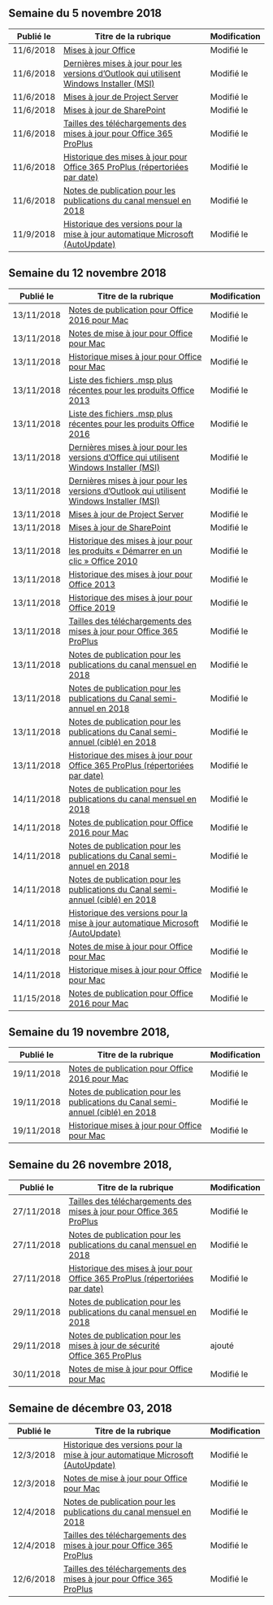 <!-- This file is generated automatically each week. Changes made to this file will be overwritten.-->




## <a name="week-of-november-05-2018"></a>Semaine du 5 novembre 2018


| Publié le |Titre de la rubrique | Modification |
|------|------------|--------|
| 11/6/2018 | [Mises à jour Office](/OfficeUpdates/index) | Modifié le |
| 11/6/2018 | [Dernières mises à jour pour les versions d’Outlook qui utilisent Windows Installer (MSI)](/OfficeUpdates/outlook-updates-msi) | Modifié le |
| 11/6/2018 | [Mises à jour de Project Server](/OfficeUpdates/project-server-updates) | Modifié le |
| 11/6/2018 | [Mises à jour de SharePoint](/OfficeUpdates/sharepoint-updates) | Modifié le |
| 11/6/2018 | [Tailles des téléchargements des mises à jour pour Office 365 ProPlus](/OfficeUpdates/download-sizes-office365-proplus-updates) | Modifié le |
| 11/6/2018 | [Historique des mises à jour pour Office 365 ProPlus (répertoriées par date)](/OfficeUpdates/update-history-office365-proplus-by-date) | Modifié le |
| 11/6/2018 | [Notes de publication pour les publications du canal mensuel en 2018](/OfficeUpdates/monthly-channel-2018) | Modifié le |
| 11/9/2018 | [Historique des versions pour la mise à jour automatique Microsoft (AutoUpdate)](/OfficeUpdates/release-history-microsoft-autoupdate) | Modifié le |


## <a name="week-of-november-12-2018"></a>Semaine du 12 novembre 2018


| Publié le |Titre de la rubrique | Modification |
|------|------------|--------|
| 13/11/2018 | [Notes de publication pour Office 2016 pour Mac](/OfficeUpdates/release-notes-office-2016-mac) | Modifié le |
| 13/11/2018 | [Notes de mise à jour pour Office pour Mac](/OfficeUpdates/release-notes-office-for-mac) | Modifié le |
| 13/11/2018 | [Historique mises à jour pour Office pour Mac](/OfficeUpdates/update-history-office-for-mac) | Modifié le |
| 13/11/2018 | [Liste des fichiers .msp plus récentes pour les produits Office 2013](/OfficeUpdates/msp-files-office-2013) | Modifié le |
| 13/11/2018 | [Liste des fichiers .msp plus récentes pour les produits Office 2016](/OfficeUpdates/msp-files-office-2016) | Modifié le |
| 13/11/2018 | [Dernières mises à jour pour les versions d’Office qui utilisent Windows Installer (MSI)](/OfficeUpdates/office-updates-msi) | Modifié le |
| 13/11/2018 | [Dernières mises à jour pour les versions d’Outlook qui utilisent Windows Installer (MSI)](/OfficeUpdates/outlook-updates-msi) | Modifié le |
| 13/11/2018 | [Mises à jour de Project Server](/OfficeUpdates/project-server-updates) | Modifié le |
| 13/11/2018 | [Mises à jour de SharePoint](/OfficeUpdates/sharepoint-updates) | Modifié le |
| 13/11/2018 | [Historique des mises à jour pour les produits « Démarrer en un clic » Office 2010](/OfficeUpdates/update-history-office-2010-click-to-run) | Modifié le |
| 13/11/2018 | [Historique des mises à jour pour Office 2013](/OfficeUpdates/update-history-office-2013) | Modifié le |
| 13/11/2018 | [Historique des mises à jour pour Office 2019](/OfficeUpdates/update-history-office-2019) | Modifié le |
| 13/11/2018 | [Tailles des téléchargements des mises à jour pour Office 365 ProPlus](/OfficeUpdates/download-sizes-office365-proplus-updates) | Modifié le |
| 13/11/2018 | [Notes de publication pour les publications du canal mensuel en 2018](/OfficeUpdates/monthly-channel-2018) | Modifié le |
| 13/11/2018 | [Notes de publication pour les publications du Canal semi-annuel en 2018](/OfficeUpdates/semi-annual-channel-2018) | Modifié le |
| 13/11/2018 | [Notes de publication pour les publications du Canal semi-annuel (ciblé) en 2018](/OfficeUpdates/semi-annual-channel-targeted-2018) | Modifié le |
| 13/11/2018 | [Historique des mises à jour pour Office 365 ProPlus (répertoriées par date)](/OfficeUpdates/update-history-office365-proplus-by-date) | Modifié le |
| 14/11/2018 | [Notes de publication pour les publications du canal mensuel en 2018](/OfficeUpdates/monthly-channel-2018) | Modifié le |
| 14/11/2018 | [Notes de publication pour Office 2016 pour Mac](/OfficeUpdates/release-notes-office-2016-mac) | Modifié le |
| 14/11/2018 | [Notes de publication pour les publications du Canal semi-annuel en 2018](/OfficeUpdates/semi-annual-channel-2018) | Modifié le |
| 14/11/2018 | [Notes de publication pour les publications du Canal semi-annuel (ciblé) en 2018](/OfficeUpdates/semi-annual-channel-targeted-2018) | Modifié le |
| 14/11/2018 | [Historique des versions pour la mise à jour automatique Microsoft (AutoUpdate)](/OfficeUpdates/release-history-microsoft-autoupdate) | Modifié le |
| 14/11/2018 | [Notes de mise à jour pour Office pour Mac](/OfficeUpdates/release-notes-office-for-mac) | Modifié le |
| 14/11/2018 | [Historique mises à jour pour Office pour Mac](/OfficeUpdates/update-history-office-for-mac) | Modifié le |
| 11/15/2018 | [Notes de publication pour Office 2016 pour Mac](/OfficeUpdates/release-notes-office-2016-mac) | Modifié le |


## <a name="week-of-november-19-2018"></a>Semaine du 19 novembre 2018,


| Publié le |Titre de la rubrique | Modification |
|------|------------|--------|
| 19/11/2018 | [Notes de publication pour Office 2016 pour Mac](/OfficeUpdates/release-notes-office-2016-mac) | Modifié le |
| 19/11/2018 | [Notes de publication pour les publications du Canal semi-annuel (ciblé) en 2018](/OfficeUpdates/semi-annual-channel-targeted-2018) | Modifié le |
| 19/11/2018 | [Historique mises à jour pour Office pour Mac](/OfficeUpdates/update-history-office-for-mac) | Modifié le |


## <a name="week-of-november-26-2018"></a>Semaine du 26 novembre 2018,


| Publié le |Titre de la rubrique | Modification |
|------|------------|--------|
| 27/11/2018 | [Tailles des téléchargements des mises à jour pour Office 365 ProPlus](/OfficeUpdates/download-sizes-office365-proplus-updates) | Modifié le |
| 27/11/2018 | [Notes de publication pour les publications du canal mensuel en 2018](/OfficeUpdates/monthly-channel-2018) | Modifié le |
| 27/11/2018 | [Historique des mises à jour pour Office 365 ProPlus (répertoriées par date)](/OfficeUpdates/update-history-office365-proplus-by-date) | Modifié le |
| 29/11/2018 | [Notes de publication pour les publications du canal mensuel en 2018](/OfficeUpdates/monthly-channel-2018) | Modifié le |
| 29/11/2018 | [Notes de publication pour les mises à jour de sécurité Office 365 ProPlus](/OfficeUpdates/office365-proplus-security-updates) | ajouté |
| 30/11/2018 | [Notes de mise à jour pour Office pour Mac](/OfficeUpdates/release-notes-office-for-mac) | Modifié le |


## <a name="week-of-december-03-2018"></a>Semaine de décembre 03, 2018


| Publié le |Titre de la rubrique | Modification |
|------|------------|--------|
| 12/3/2018 | [Historique des versions pour la mise à jour automatique Microsoft (AutoUpdate)](/OfficeUpdates/release-history-microsoft-autoupdate) | Modifié le |
| 12/3/2018 | [Notes de mise à jour pour Office pour Mac](/OfficeUpdates/release-notes-office-for-mac) | Modifié le |
| 12/4/2018 | [Notes de publication pour les publications du canal mensuel en 2018](/OfficeUpdates/monthly-channel-2018) | Modifié le |
| 12/4/2018 | [Tailles des téléchargements des mises à jour pour Office 365 ProPlus](/OfficeUpdates/download-sizes-office365-proplus-updates) | Modifié le |
| 12/6/2018 | [Tailles des téléchargements des mises à jour pour Office 365 ProPlus](/OfficeUpdates/download-sizes-office365-proplus-updates) | Modifié le |
